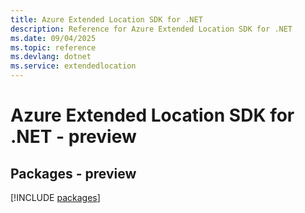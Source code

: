 ```yaml
---
title: Azure Extended Location SDK for .NET
description: Reference for Azure Extended Location SDK for .NET
ms.date: 09/04/2025
ms.topic: reference
ms.devlang: dotnet
ms.service: extendedlocation
---
```

# Azure Extended Location SDK for .NET - preview
## Packages - preview
[!INCLUDE [packages](extended-location-index.md)]